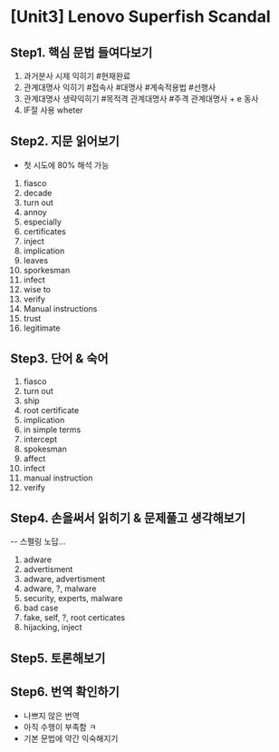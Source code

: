 # [Unit3] Lenovo Superfish Scandal

## Step1. 핵심 문법 들여다보기
  1) 과거분사 시제 익히기 #현재완료
  2) 관계대명사 익히기 #접속사 #대명사 #계속적용법 #선행사
  3) 관계대명사 생략익히기 #목적격 관계대명사 #주격 관계대명사 + e 동사
  4) IF절 사용 wheter
  
## Step2. 지문 읽어보기
  - 첫 시도에 80% 해석 가능
  1) fiasco
  2) decade
  3) turn out
  4) annoy
  5) especially
  6) certificates
  7) inject
  8) implication
  9) leaves
  10) sporkesman
  11) infect
  12) wise to
  13) verify
  14) Manual instructions
  15) trust
  16) legitimate
  
## Step3. 단어 & 숙어
  1) fiasco
  2) turn out
  3) ship
  4) root certificate
  5) implication
  6) in simple terms
  7) intercept
  8) spokesman
  9) affect
  10) infect
  11) manual instruction
  12) verify
  
## Step4. 손을써서 읽히기 & 문제풀고 생각해보기 
  -- 스펠링 노답...
  1) adware
  2) advertisment
  3) adware, advertisment
  4) adware, ?, malware
  5) security, experts, malware
  6) bad case
  7) fake, self, ?, root certicates
  8) hijacking, inject
## Step5. 토론해보기

## Step6. 번역 확인하기
 - 나쁘지 않은 번역
 - 아직 수행이 부족함 ㅋ
 - 기본 문법에 약간 익숙해지기 
